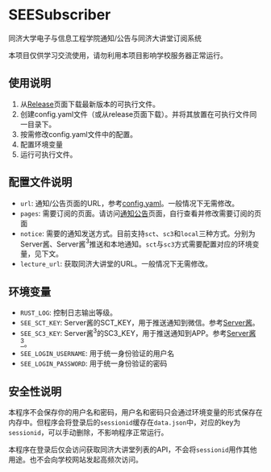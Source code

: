 # SEESubscriber

同济大学电子与信息工程学院通知/公告与同济大讲堂订阅系统

本项目仅供学习交流使用，请勿利用本项目影响学校服务器正常运行。

## 使用说明

1. 从[Release](https://github.com/Hell-Tractor/SEESubscriber/releases)页面下载最新版本的可执行文件。
2. 创建config.yaml文件（或从release页面下载）。并将其放置在可执行文件同一目录下。
3. 按需修改config.yaml文件中的配置。
4. 配置环境变量
5. 运行可执行文件。

## 配置文件说明

- `url`: 通知/公告页面的URL，参考[config.yaml](config.yaml)。一般情况下无需修改。
- `pages`: 需要订阅的页面。请访问[通知公告](http://see.tongji.edu.cn/notice)页面，自行查看并修改需要订阅的页面
- `notice`: 需要的通知发送方式。目前支持`sct`、`sc3`和`local`三种方式。分别为Server酱、Server酱$^3$推送和本地通知。`sct`与`sc3`方式需要配置对应的环境变量，见下文。
- `lecture_url`: 获取同济大讲堂的URL。一般情况下无需修改。

## 环境变量

- `RUST_LOG`: 控制日志输出等级。
- `SEE_SCT_KEY`: Server酱的SCT_KEY，用于推送通知到微信。参考[Server酱](https://sct.ftqq.com/)。
- `SEE_SC3_KEY`: Server酱$^3$的SC3_KEY，用于推送通知到APP。参考[Server酱$^3$](https://sc3.ft07.com/)。
- `SEE_LOGIN_USERNAME`: 用于统一身份验证的用户名
- `SEE_LOGIN_PASSWORD`: 用于统一身份验证的密码

## 安全性说明

本程序不会保存你的用户名和密码，用户名和密码只会通过环境变量的形式保存在内存中。但程序会将登录后的`sessionid`缓存在`data.json`中，对应的key为`sessionid`，可以手动删除，不影响程序正常运行。

本程序在登录后仅会访问获取同济大讲堂列表的API，不会将`sessionid`用作其他用途。也不会向学校网站发起高频次访问。